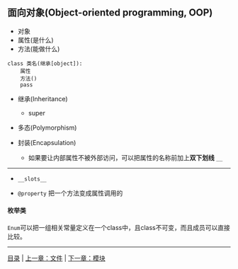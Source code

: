 ## 面向对象(Object-oriented programming, OOP)

* 对象
* 属性(是什么)
* 方法(能做什么)

```
class 类名(继承[object]):
    属性
    方法()
    pass
```

* 继承(Inheritance)
    * super
    
* 多态(Polymorphism)

* 封装(Encapsulation)
    * 如果要让内部属性不被外部访问，可以把属性的名称前加上**双下划线** `__`

-----

* `__slots__`

* `@property` 把一个方法变成属性调用的


#### 枚举类

`Enum`可以把一组相关常量定义在一个class中，且class不可变，而且成员可以直接比较。

-----

[目录](https://github.com/ykqmain/Learning-Python-with-Git) | [上一章：文件](https://github.com/ykqmain/Learning-Python-with-Git/blob/master/text/4.md) | [下一章：模块](https://github.com/ykqmain/Learning-Python-with-Git/blob/master/text/6.md)
